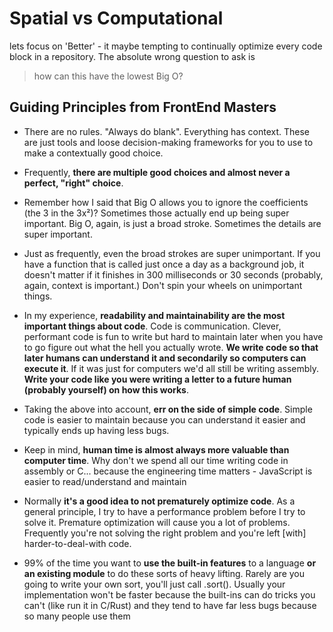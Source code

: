 # Spatial vs Computational

lets focus on 'Better' - it maybe tempting to continually optimize every code block in a repository. The absolute wrong question to ask is

> how can this have the lowest Big O?

## Guiding Principles from FrontEnd Masters

- There are no rules. "Always do blank". Everything has context. These are just tools and loose decision-making frameworks for you to use to make a contextually good choice.

- Frequently, **there are multiple good choices and almost never a perfect, "right" choice**.

- Remember how I said that Big O allows you to ignore the coefficients (the 3 in the 3x²)? Sometimes those actually end up being super important. Big O, again, is just a broad stroke. Sometimes the details are super important.

- Just as frequently, even the broad strokes are super unimportant. If you have a function that is called just once a day as a background job, it doesn't matter if it finishes in 300 milliseconds or 30 seconds (probably, again, context is important.) Don't spin your wheels on unimportant things.

- In my experience, **readability and maintainability are the most important things about code**. Code is communication. Clever, performant code is fun to write but hard to maintain later when you have to go figure out what the hell you actually wrote. **We write code so that later humans can understand it and secondarily so computers can execute it**. If it was just for computers we'd all still be writing assembly. **Write your code like you were writing a letter to a future human (probably yourself) on how this works**.

- Taking the above into account, **err on the side of simple code**. Simple code is easier to maintain because you can understand it easier and typically ends up having less bugs.

- Keep in mind, **human time is almost always more valuable than computer time**. Why don't we spend all our time writing code in assembly or C... because the engineering time matters - JavaScript is easier to read/understand and maintain

- Normally **it's a good idea to not prematurely optimize code**. As a general principle, I try to have a performance problem before I try to solve it. Premature optimization will cause you a lot of problems. Frequently you're not solving the right problem and you're left [with] harder-to-deal-with code.

- 99% of the time you want to **use the built-in features** to a language **or an existing module** to do these sorts of heavy lifting. Rarely are you going to write your own sort, you'll just call .sort(). Usually your implementation won't be faster because the built-ins can do tricks you can't (like run it in C/Rust) and they tend to have far less bugs because so many people use them
